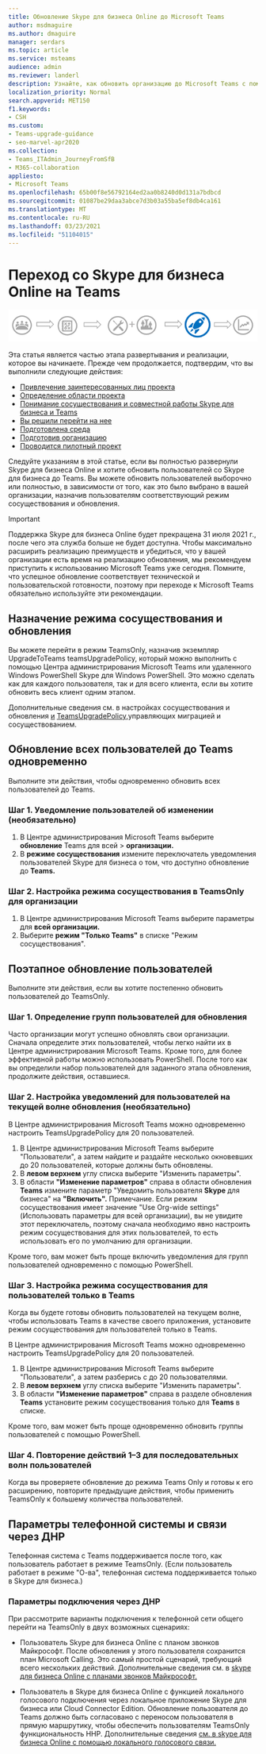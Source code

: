 ```yaml
---
title: Обновление Skype для бизнеса Online до Microsoft Teams
author: msdmaguire
ms.author: dmaguire
manager: serdars
ms.topic: article
ms.service: msteams
audience: admin
ms.reviewer: landerl
description: Узнайте, как обновить организацию до Microsoft Teams с помощью развертывания Skype для бизнеса Online.
localization_priority: Normal
search.appverid: MET150
f1.keywords:
- CSH
ms.custom:
- Teams-upgrade-guidance
- seo-marvel-apr2020
ms.collection:
- Teams_ITAdmin_JourneyFromSfB
- M365-collaboration
appliesto:
- Microsoft Teams
ms.openlocfilehash: 65b00f8e56792164ed2aa0b8240d0d131a7bdbcd
ms.sourcegitcommit: 01087be29daa3abce7d3b03a55ba5ef8db4ca161
ms.translationtype: MT
ms.contentlocale: ru-RU
ms.lasthandoff: 03/23/2021
ms.locfileid: "51104015"
---
```

# <a name="upgrade-from-skype-for-business-online-to-teams"></a>Переход со Skype для бизнеса Online на Teams

![Схема пути обновления с акцентом на развертывании и внедрении](media/upgrade-banner-deployment.png "Этапы пути обновления с акцентом на этапе развертывания и реализации")

Эта статья является частью этапа развертывания и реализации, которое вы начинаете. Прежде чем продолжается, подтвердим, что вы выполнили следующие действия:

- [Привлечение заинтересованных лиц проекта](upgrade-enlist-stakeholders.md)
- [Определение области проекта](./upgrade-define-project-scope.md)
- [Понимание сосуществования и совместной работы Skype для бизнеса и Teams](./teams-and-skypeforbusiness-coexistence-and-interoperability.md)
- [Вы решили перейти на нее](upgrade-and-coexistence-of-skypeforbusiness-and-teams.md)
- [Подготовлена среда](./upgrade-prepare-environment.md)
- [Подготовив организацию](./upgrade-prepare-organization.md)
- [Проводится пилотный проект](./pilot-essentials.md)

Следуйте указаниям в этой статье, если вы полностью развернули Skype для бизнеса Online и хотите обновить пользователей со Skype для бизнеса до Teams. Вы можете обновить пользователей выборочно или полностью, в зависимости от того, как это было выбрано в вашей организации, назначив пользователям соответствующий режим сосуществования и обновления.

> [!IMPORTANT]
> Поддержка Skype для бизнеса Online будет прекращена 31 июля 2021 г., после чего эта служба больше не будет доступна. Чтобы максимально расширить реализацию преимуществ и убедиться, что у вашей организации есть время на реализацию обновления, мы рекомендуем приступить к использованию Microsoft Teams уже сегодня. Помните, что успешное обновление соответствует технической и пользовательской готовности, поэтому при переходе к Microsoft Teams обязательно используйте эти рекомендации.

## <a name="assign-the-coexistence-and-upgrade-mode"></a>Назначение режима сосуществования и обновления

Вы можете перейти в режим TeamsOnly, назначив экземпляр UpgradeToTeams teamsUpgradePolicy, который можно выполнить с помощью Центра администрирования Microsoft Teams или удаленного Windows PowerShell Skype для Windows PowerShell. Это можно сделать как для каждого пользователя, так и для всего клиента, если вы хотите обновить весь клиент одним этапом. 

Дополнительные сведения см. в настройках сосуществования и обновления [и](./setting-your-coexistence-and-upgrade-settings.md) [TeamsUpgradePolicy,](upgrade-to-teams-on-prem-tools.md)управляющих миграцией и сосуществованием.

## <a name="upgrade-all-users-to-teams-at-one-time"></a>Обновление всех пользователей до Teams одновременно

Выполните эти действия, чтобы одновременно обновить всех пользователей до Teams.

### <a name="step-1-notify-the-users-of-the-change-optional"></a>Шаг 1. Уведомление пользователей об изменении (необязательно)

1. В Центре администрирования Microsoft Teams выберите **обновление** Teams для всей  >  **организации.**
2. В **режиме сосуществования** измените переключатель уведомления пользователей Skype для бизнеса о том, что доступно обновление до **Teams.**

### <a name="step-2-set-the-coexistence-mode-to-teamsonly-for-the-organization"></a>Шаг 2. Настройка режима сосуществования в TeamsOnly для организации

1. В Центре администрирования Microsoft Teams выберите параметры для **всей организации.**
2. Выберите **режим "Только Teams"** в списке "Режим сосуществования". 

## <a name="upgrade-users-in-stages"></a>Поэтапное обновление пользователей

Выполните эти действия, если вы хотите постепенно обновить пользователей до TeamsOnly.

### <a name="step-1-identify-groups-of-users-for-upgrade"></a>Шаг 1. Определение групп пользователей для обновления

Часто организации могут успешно обновлять свои организации.  Сначала определите этих пользователей, чтобы легко найти их в Центре администрирования Microsoft Teams. Кроме того, для более эффективной работы можно использовать PowerShell. После того как вы определили набор пользователей для заданного этапа обновления, продолжите действия, оставшиеся.

### <a name="step-2-set-notification-for-the-users-in-the-current-upgrade-wave-optional"></a>Шаг 2. Настройка уведомлений для пользователей на текущей волне обновления (необязательно)

В Центре администрирования Microsoft Teams можно одновременно настроить TeamsUpgradePolicy для 20 пользователей.
1. В Центре администрирования Microsoft Teams выберите "Пользователи", а затем найдите и раздайте несколько окновевших до 20 пользователей, которые должны быть обновлены. 
2. В **левом верхнем** углу списка выберите "Изменить параметры". 
3. В области **"Изменение параметров"** справа в области обновления **Teams** измените параметр "Уведомить пользователя **Skype** для бизнеса" на **"Включить".** Примечание. Если режим сосуществования имеет значение "Use Org-wide settings" (Использовать параметры для всей организации), вы не увидите этот переключатель, поэтому сначала необходимо явно настроить режим сосуществования для этих пользователей, то есть использовать его по умолчанию для организации.

Кроме того, вам может быть проще включить уведомления для групп пользователей одновременно с помощью PowerShell. 

### <a name="step-3-set-the-coexistence-mode-for-users-to-teams-only"></a>Шаг 3. Настройка режима сосуществования для пользователей только в Teams

Когда вы будете готовы обновить пользователей на текущем волне, чтобы использовать Teams в качестве своего приложения, установите режим сосуществования для пользователей только в Teams.

В Центре администрирования Microsoft Teams можно одновременно настроить TeamsUpgradePolicy для 20 пользователей.
1. В Центре администрирования Microsoft Teams выберите "Пользователи", а затем разберись с до 20 пользователями.
2. В **левом верхнем** углу списка выберите "Изменить параметры".
3. В области **"Изменение параметров"** справа в разделе обновления **Teams** установите режим сосуществования только для **Teams** в списке.

Кроме того, вам может быть проще одновременно обновить группы пользователей с помощью PowerShell. 

### <a name="step-4-repeat-steps-1-3-for-successive-waves-of-users"></a>Шаг 4. Повторение действий 1–3 для последовательных волн пользователей

Когда вы проверяете обновление до режима Teams Only и готовы к его расширению, повторите предыдущие действия, чтобы применить TeamsOnly к большему количества пользователей.  


## <a name="phone-system-and-pstn-connectivity-options"></a>Параметры телефонной системы и связи через ДНР

Телефонная система с Teams поддерживается после того, как пользователь работает в режиме TeamsOnly. (Если пользователь работает в режиме "О-ва", телефонная система поддерживается только в Skype для бизнеса.)  

### <a name="pstn-connectivity-options"></a>Параметры подключения через ДНР

При рассмотрите варианты подключения к телефонной сети общего перейти на TeamsOnly в двух возможных сценариях:

- Пользователь Skype для бизнеса Online с планом звонков Майкрософт. После обновления у этого пользователя сохранится план Microsoft Calling. Это самый простой сценарий, требующий всего нескольких действий. Дополнительные сведения см. в [skype для бизнеса Online с планами звонков Майкрософт.](upgrade-to-teams-on-prem-pstn-considerations.md#from-skype-for-business-online-with-microsoft-calling-plans)

- Пользователь в Skype для бизнеса Online с функцией локального голосового подключения через локальное приложение Skype для бизнеса или Cloud Connector Edition. Обновление пользователя до Teams должно быть согласовано с переносом пользователя в прямую маршрутику, чтобы обеспечить пользователям TeamsOnly функциональность ННР.  Дополнительные сведения [см. в skype для бизнеса Online с помощью локального голосового связи.](upgrade-to-teams-on-prem-pstn-considerations.md#from-skype-for-business-online-with-on-premises-voice)